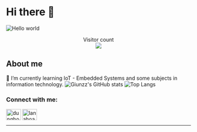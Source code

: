 # Hi there 👋

<img src="https://raw.githubusercontent.com/sagar-viradiya/sagar-viradiya/master/resources/banner.png" alt="Hello world">

<p align="center"> 
  Visitor count<br>
  <img src="https://profile-counter.glitch.me/giunzz/count.svg" />
</p>

## About me

🌱 I’m currently learning IoT - Embedded Systems and some subjects in information technology.
![Giunzz's GitHub stats](https://github-readme-stats.vercel.app/api?username=giunzz\&show_icons=true\&theme=radical)
![Top Langs](https://github-readme-stats.vercel.app/api/top-langs/?username=giunzz&layout=compact\&theme=radical)
<h3 align="left">Connect with me:</h3>
<p align="left">
<a href="https://linkedin.com/in/dunghoang0401" target="blank"><img align="center" src="https://raw.githubusercontent.com/rahuldkjain/github-profile-readme-generator/master/src/images/icons/Social/linked-in-alt.svg" alt="dunghoang0401" height="30" width="40" /></a>
<a href="https://fb.com/lanahoang237" target="blank"><img align="center" src="https://raw.githubusercontent.com/rahuldkjain/github-profile-readme-generator/master/src/images/icons/Social/facebook.svg" alt="lanahoang237" height="30" width="40" /></a>
</p>

---


